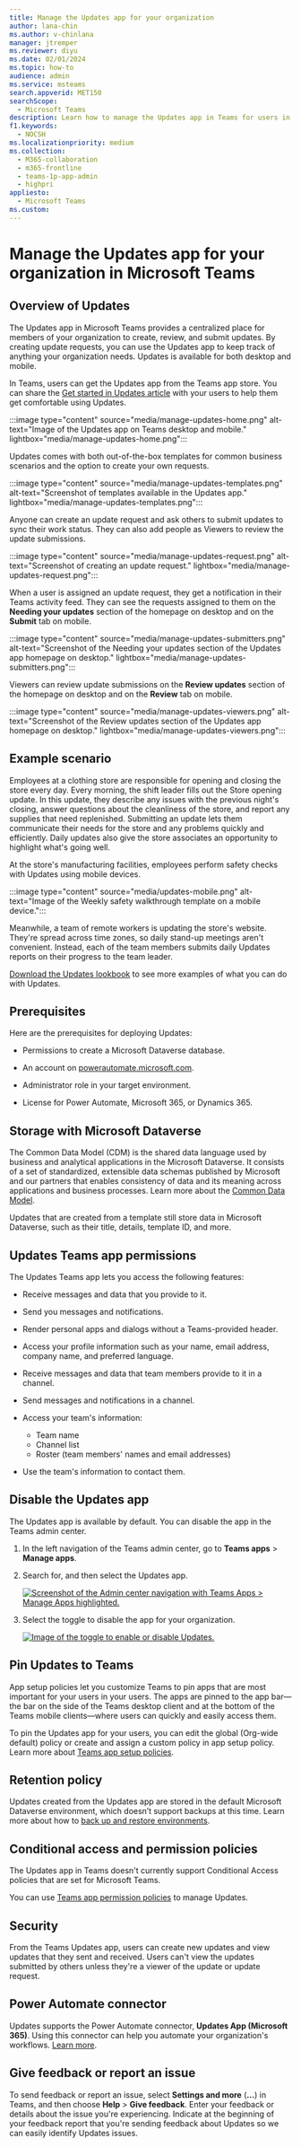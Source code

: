 ```yaml
---
title: Manage the Updates app for your organization
author: lana-chin
ms.author: v-chinlana
manager: jtremper
ms.reviewer: diyu
ms.date: 02/01/2024
ms.topic: how-to
audience: admin
ms.service: msteams
search.appverid: MET150
searchScope:
  - Microsoft Teams
description: Learn how to manage the Updates app in Teams for users in your organization.
f1.keywords:
  - NOCSH
ms.localizationpriority: medium
ms.collection: 
  - M365-collaboration
  - m365-frontline
  - teams-1p-app-admin
  - highpri
appliesto: 
  - Microsoft Teams
ms.custom: 
---
```


# Manage the Updates app for your organization in Microsoft Teams

## Overview of Updates

The Updates app in Microsoft Teams provides a centralized place for members of your organization to create, review, and submit updates. By creating update requests, you can use the Updates app to keep track of anything your organization needs. Updates is available for both desktop and mobile.

In Teams, users can get the Updates app from the Teams app store. You can share the [Get started in Updates article](https://support.microsoft.com/office/get-started-in-updates-c03a079e-e660-42dc-817b-ca4cfd602e5a) with your users to help them get comfortable using Updates.

:::image type="content" source="media/manage-updates-home.png" alt-text="Image of the Updates app on Teams desktop and mobile." lightbox="media/manage-updates-home.png":::

Updates comes with both out-of-the-box templates for common business scenarios and the option to create your own requests.

:::image type="content" source="media/manage-updates-templates.png" alt-text="Screenshot of templates available in the Updates app." lightbox="media/manage-updates-templates.png":::

Anyone can create an update request and ask others to submit updates to sync their work status. They can also add people as Viewers to review the update submissions.

:::image type="content" source="media/manage-updates-request.png" alt-text="Screenshot of creating an update request." lightbox="media/manage-updates-request.png":::

When a user is assigned an update request, they get a notification in their Teams activity feed. They can see the requests assigned to them on the **Needing your updates** section of the homepage on desktop and on the **Submit** tab on mobile.

:::image type="content" source="media/manage-updates-submitters.png" alt-text="Screenshot of the Needing your updates section of the Updates app homepage on desktop." lightbox="media/manage-updates-submitters.png":::

Viewers can review update submissions on the **Review updates** section of the homepage on desktop and on the **Review** tab on mobile.

:::image type="content" source="media/manage-updates-viewers.png" alt-text="Screenshot of the Review updates section of the Updates app homepage on desktop." lightbox="media/manage-updates-viewers.png":::

## Example scenario

Employees at a clothing store are responsible for opening and closing the store every day. Every morning, the shift leader fills out the Store opening update. In this update, they describe any issues with the previous night's closing, answer questions about the cleanliness of the store, and report any supplies that need replenished. Submitting an update lets them communicate their needs for the store and any problems quickly and efficiently. Daily updates also give the store associates an opportunity to highlight what's going well.

At the store's manufacturing facilities, employees perform safety checks with Updates using mobile devices.

:::image type="content" source="media/updates-mobile.png" alt-text="Image of the Weekly safety walkthrough template on a mobile device.":::

Meanwhile, a team of remote workers is updating the store's website. They're spread across time zones, so daily stand-up meetings aren't convenient. Instead, each of the team members submits daily Updates reports on their progress to the team leader.

[Download the Updates lookbook](https://go.microsoft.com/fwlink/?linkid=2197649) to see more examples of what you can do with Updates.

## Prerequisites

Here are the prerequisites for deploying Updates:

- Permissions to create a Microsoft Dataverse database.

- An account on [powerautomate.microsoft.com](https://powerautomate.microsoft.com/).

- Administrator role in your target environment.

- License for Power Automate, Microsoft 365, or Dynamics 365.

## Storage with Microsoft Dataverse

The Common Data Model (CDM) is the shared data language used by business and analytical applications in the Microsoft Dataverse. It consists of a set of standardized, extensible data schemas published by Microsoft and our partners that enables consistency of data and its meaning across applications and business processes. Learn more about the [Common Data Model](/common-data-model/).

Updates that are created from a template still store data in Microsoft Dataverse, such as their title, details, template ID, and more.

## Updates Teams app permissions

The Updates Teams app lets you access the following features:

- Receive messages and data that you provide to it.

- Send you messages and notifications.

- Render personal apps and dialogs without a Teams-provided header.

- Access your profile information such as your name, email address, company name, and preferred language.

- Receive messages and data that team members provide to it in a channel.

- Send messages and notifications in a channel.

- Access your team's information:
  - Team name
  - Channel list
  - Roster (team members' names and email addresses)

- Use the team's information to contact them.

## Disable the Updates app

The Updates app is available by default. You can disable the app in the Teams admin center.

  1. In the left navigation of the Teams admin center, go to **Teams apps** > **Manage apps**.

  1. Search for, and then select the Updates app.

     [![Screenshot of the Admin center navigation with Teams Apps > Manage Apps highlighted.](media/manage-updates-small.png)](media/manage-updates.png#lightbox)

  1. Select the toggle to disable the app for your organization.

     [![Image of the toggle to enable or disable Updates.](media/toggle-updates.png)](media/toggle-updates.png#lightbox)

## Pin Updates to Teams

App setup policies let you customize Teams to pin apps that are most important for your users in your users. The apps are pinned to the app bar—the bar on the side of the Teams desktop client and at the bottom of the Teams mobile clients—where users can quickly and easily access them.

To pin the Updates app for your users, you can edit the global (Org-wide default) policy or create and assign a custom policy in app setup policy. Learn more about [Teams app setup policies](teams-app-setup-policies.md).

## Retention policy

Updates created from the Updates app are stored in the default Microsoft Dataverse environment, which doesn’t support backups at this time. Learn more about how to [back up and restore environments](/power-platform/admin/backup-restore-environments).

## Conditional access and permission policies

The Updates app in Teams doesn't currently support Conditional Access policies that are set for Microsoft Teams.

You can use [Teams app permission policies](teams-app-permission-policies.md) to manage Updates.

## Security

From the Teams Updates app, users can create new updates and view updates that they sent and received. Users can't view the updates submitted by others unless they're a viewer of the update or update request.

## Power Automate connector

Updates supports the Power Automate connector, **Updates App (Microsoft 365)**. Using this connector can help you automate your organization's workflows. [Learn more](https://powerautomate.microsoft.com/blog/automate-workflows-with-power-automate-connector-for-updates-in-microsoft-teams/).

## Give feedback or report an issue

To send feedback or report an issue, select **Settings and more** (**…**) in Teams, and then choose **Help** > **Give feedback**. Enter your feedback or details about the issue you're experiencing. Indicate at the beginning of your feedback report that you're sending feedback about Updates so we can easily identify Updates issues.
